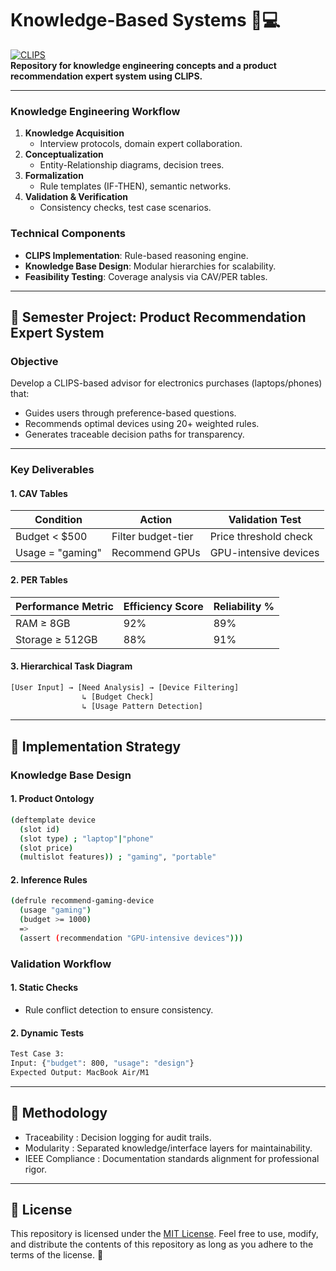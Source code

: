 # Knowledge-Based Systems 🧠💻  
[![CLIPS](https://img.shields.io/badge/CLIPS-Rule_Based_Reasoning-red)](https://www.clipsrules.net/)  
**Repository for knowledge engineering concepts and a product recommendation expert system using CLIPS.**

---

### Knowledge Engineering Workflow  
1. **Knowledge Acquisition**  
   - Interview protocols, domain expert collaboration.  
2. **Conceptualization**  
   - Entity-Relationship diagrams, decision trees.  
3. **Formalization**  
   - Rule templates (IF-THEN), semantic networks.  
4. **Validation & Verification**  
   - Consistency checks, test case scenarios.  

### Technical Components  
- **CLIPS Implementation**: Rule-based reasoning engine.  
- **Knowledge Base Design**: Modular hierarchies for scalability.  
- **Feasibility Testing**: Coverage analysis via CAV/PER tables.  

---

## 🛒 Semester Project: Product Recommendation Expert System  

### Objective  
Develop a CLIPS-based advisor for electronics purchases (laptops/phones) that:  
- Guides users through preference-based questions.  
- Recommends optimal devices using 20+ weighted rules.  
- Generates traceable decision paths for transparency.  

---

### Key Deliverables  

#### 1. **CAV Tables**  
| Condition         | Action               | Validation Test       |  
|--------------------|----------------------|-----------------------|  
| Budget < $500     | Filter budget-tier   | Price threshold check |  
| Usage = "gaming"  | Recommend GPUs       | GPU-intensive devices |  

#### 2. **PER Tables**  
| Performance Metric | Efficiency Score | Reliability % |  
|---------------------|------------------|---------------|  
| RAM ≥ 8GB          | 92%              | 89%           |  
| Storage ≥ 512GB    | 88%              | 91%           |  

#### 3. **Hierarchical Task Diagram**  
```bash
[User Input] → [Need Analysis] → [Device Filtering]  
                ↳ [Budget Check]  
                ↳ [Usage Pattern Detection]
```

---

## 🔑 Implementation Strategy

### Knowledge Base Design

#### 1. Product Ontology
```bash
(deftemplate device  
  (slot id)  
  (slot type) ; "laptop"|"phone"  
  (slot price)  
  (multislot features)) ; "gaming", "portable"
```
#### 2. Inference Rules
```bash
(defrule recommend-gaming-device  
  (usage "gaming")  
  (budget >= 1000)  
  =>  
  (assert (recommendation "GPU-intensive devices")))
```

### Validation Workflow

#### 1. Static Checks
- Rule conflict detection to ensure consistency.
   
#### 2. Dynamic Tests
```bash
Test Case 3:  
Input: {"budget": 800, "usage": "design"}  
Expected Output: MacBook Air/M1
```

----

## 📜 Methodology
- Traceability : Decision logging for audit trails.
- Modularity : Separated knowledge/interface layers for maintainability.
- IEEE Compliance : Documentation standards alignment for professional rigor. 

---

## 📜 License

This repository is licensed under the [MIT License](LICENSE). Feel free to use, modify, and distribute the contents of this repository as long as you adhere to the terms of the license. 📝



